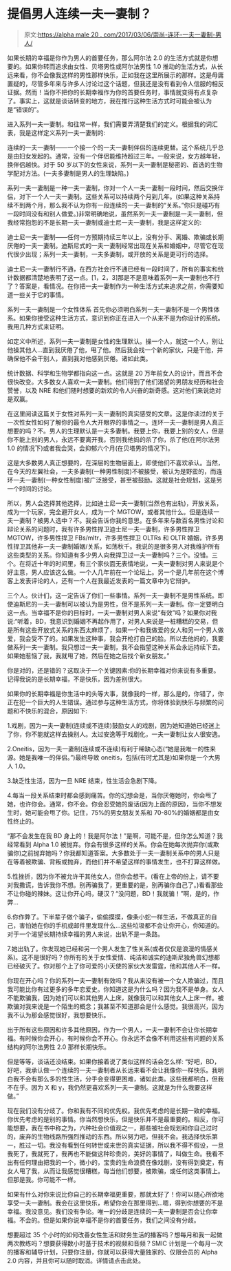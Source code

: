 # 提倡男人连续一夫一妻制？

> 原文:[https://alpha male 20 . com/2017/03/06/崇尚-连环-一夫一妻制-男人/](https://alphamale20.com/2017/03/06/advocating-serial-monogamy-men/)

如果长期的幸福是你作为男人的首要任务，那么阿尔法 2.0 的生活方式就是你想要的。如果你转而追求由女性、贝塔男性或阿尔法男性 1.0 推动的生活方式，从长远来看，你不会像我这样的男性那样快乐，正如我在这里所展示的那样。这是毋庸置疑的，尽管多年来与许多人讨论过这个话题，但我还是没有看到令人信服的相反证据。然而！当你不把你的长期幸福作为你的首要任务时，事情就变得有点复杂了。事实上，这就是谈话转变的地方，我在推行这种生活方式时可能会被认为是“错误的”。

进入系列一夫一妻制。和往常一样，我们需要弄清楚我们的定义。根据我的词汇表，我是这样定义系列一夫一妻制的:

连续的一夫一妻制——一个接一个的一夫一妻制伴侣的连续更替。这个系统几乎总是由妇女发起的。通常，没有一个伴侣能维持超过三年。一般来说，女方越年轻，换伴侣越快。对于 50 岁以下的女性来说，系列一夫一妻制是秘密的、首选的生物学配对方法。(一夫多妻制是男人的生理缺陷。)

系列一夫一妻制是一种一夫一妻制，你对一个人一夫一妻制一段时间，然后交换伴侣，对下一个人一夫一妻制。这些关系可以持续两个月到几年。(如果这种关系持续不到两个月，那么我不认为你有一段连续的一夫一妻制的“关系。”你只是碰巧有一段时间没有和别人做爱。)非常明确地说，虽然系列一夫一妻制是一夫一妻制，但我经常抱怨的不是长期一夫一妻制或迪士尼一夫一妻制，我是这样定义的:

迪士尼一夫一妻制——任何一方预期持续三年以上，没有分手、离婚、欺骗或长期厌倦的一夫一妻制。迪斯尼式的一夫一妻制经常出现在关系和婚姻中，尽管它在现代很少出现；系列一夫一妻制，一夫多妻制，或开放的关系是更可行的选择。

迪士尼一夫一妻制行不通，在西方社会行不通已经有一段时间了，所有的事实和统计数据都清楚地表明了这一点。[1，2，3]那是不是意味着系列一夫一妻制也不行了？答案是，看情况。在你把一夫一妻制作为一种生活方式来追求之前，你需要知道一些关于它的事情。

系列一夫一妻制是一个女性体系
首先你必须明白系列一夫一妻制不是一个男性体系。如果你接受这种生活方式，意识到你正在进入一个从来不是为你设计的系统。我用几种方式来证明。

如定义中所述，系列一夫一妻制是女性的生理默认。操一个人，就这一个人，别让他操其他人...直到我厌倦了他，甩了他。然后我会找一个新的家伙，只是干他，并确保他不会干别人，直到我对他感到厌倦。诸如此类。

统计数据、科学和生物学都指向这一点。这就是 20 万年前女人的设计，而且不会很快改变。大多数女人喜欢一夫一妻制。他们得到了他们渴望的男朋友经历和社会赞誉，以及 NRE 和他们随时想要的新欢的令人兴奋的新奇感。这对他们来说绝对是双赢。

在这里阅读这篇关于女性对系列一夫一妻制的真实感受的文章。这是你读过的关于一次性女性如何了解你的最令人大开眼界的事情之一。连环一夫一妻制是男人真正想要的吗？不。男人的生理默认是一夫多妻制。我要上你，我要上别的女人，但是你不能上别的男人，永远不要离开我，否则我他妈的杀了你，杀了他(在阿尔法男 1.0 的情况下)或者我会哭，会抑郁六个月(在贝塔男的情况下)。

这是大多数男人真正想要的，在深层的生物层面上，即使他们不喜欢承认。当然，在今天的左翼社会，一夫多妻制(一种男性制度)不被接受，被认为是野蛮的，而连环一夫一妻制(一种女性制度)被广泛接受，甚至被鼓励。这就是社会规划，这是另一个时间的讨论。

所以，男人会选择其他选择，比如迪士尼一夫一妻制(当然也有出轨)，开放关系，成为一个玩家，完全避开女人，成为一个 MGTOW，或者其他什么。但是连续一夫一妻制？被男人选中？不。我会告诉你我的意思。在多年来与数百名男性讨论和辩论关系的问题时，我有许多男性捍卫迪士尼一夫一妻制，许多男性捍卫 MGTOW，许多男性捍卫 FBs/mltr，许多男性捍卫 OLTRs 和 OLTR 婚姻，许多男性捍卫其他非一夫一妻制婚姻/关系，如荡秋千。我说的是很多男人对我维护所有这些类型的关系。你知道有多少男人向我捍卫过一夫一妻制吗？三个。没错。三个。在将近十年的时间里，有三个家伙面无表情地说，一夫一妻制对男人来说是个好主意，男人应该这么做。一个人几年前在一个论坛上。另一个是几年前在这个博客上发表评论的人，还有一个人在我最近发表的一篇文章中为它辩护。

三个人。伙计们，这一定告诉了你们一些事情。系列一夫一妻制不是男性系统。即使迪斯尼的一夫一妻制可以被认为是男性，但不是系列一夫一妻制。你一定要明白这一点。当幸福不是你的目标时，一夫一妻制对男人来说“有效”吗？如果你对我说:“听着，BD，我意识到婚姻不再起作用了，对男人来说是一桩糟糕的交易，但是所有这些开放式关系的东西太麻烦了，如果一个和我做爱的女人和另一个男人做爱，我会受不了的。如果发生这种事，我会开枪打自己的脸。所以去他妈的，我要做系列一夫一妻制。我只想过一夫一妻制，我不会指望这种关系会永远持续下去。如果她惹恼了我，我就甩了她，然后在她之后找个新女朋友。”

你是对的，还是错的？这取决于一个关键因素:你的长期幸福对你来说有多重要。记得我说的是长期幸福，不是快乐，因为差别很大。

如果你的长期幸福是你生活中的头等大事，就像我的一样，那么是的，你错了，你正在犯一个巨大的人生错误。通过参与这种生活方式，你将体验到快乐与频繁的问题和不快乐的混合，原因如下:

1.戏剧，因为一夫一妻制(连续或不连续)鼓励女人的戏剧，因为她知道她已经迷上了你，你不能就这样去操别人。太过安逸等于戏剧化，一夫一妻制让女人很安逸。

2.Oneitis，因为一夫一妻制(连续或不连续)有利于稀缺心态(“她是我唯一的性来源。她是我唯一的伴侣。”)最终导致 oneitis，包括(有时尤其是)如果你是一个大男人 1.0。

3.缺乏性生活，因为一旦 NRE 结束，性生活会急剧下降。

4.每当一段关系结束时都会感到痛苦。你的幻想会是，当你厌倦她时，你会甩了她，也许你会。通常，你不会。你会忍受她的废话(因为上面的原因)，当你不想发生时，她可能会甩了你。记住，75%的男女朋友关系和 70-80%的婚姻都是由女性终止的。

“那不会发生在我 BD 身上的！我是阿尔法！”是啊，可能不是，但你怎么知道？我经常看到 Alpha 1.0 被抛弃。你会有很多这样的关系。你会在她每次抛弃你(或欺骗你)之前抛弃她吗？你我都知道答案。大多数处于一夫一妻制关系中的男人只是在等着被欺骗、背叛或抛弃，而他们并不希望这样的事情发生，也不打算这样做。

5.性挫折，因为你不被允许干其他女人，但你会想干。(看在上帝的份上，请不要对我撒谎，告诉我你不想。别再骗我了，更重要的是，别再骗你自己了。)看看那些不让你碰的辣妹。这让你开心吗，硬汉？“没问题，BD！我就骗！”啊，是的，作弊...

6.你作弊了。下半辈子做个骗子，偷偷摸摸，像条小蛇一样生活，不做真正的自己，害怕她在你的手机或邮件里发现什么...这些垃圾都不会让你开心，你知道的。对于一个渴望长期持续幸福的男人来说，出轨不是一条路。

7.她出轨了。你发现她已经和另一个男人发生了性关系(或者仅仅是浪漫的情感关系)。这不是很好吗？你所有的关于女性爱情、纯洁和诚实的迪斯尼独角兽幻想都已经破灭了。你对那个上了你可爱的小天使的家伙大发雷霆，他和其他人不一样。

你现在开心吗？你的系列一夫一妻制有效吗？我从来没有被一个女人欺骗过，而且我可能比你有过更多的多年恋爱史。你知道这是为什么吗？因为我不是单身。女人不能欺骗我，因为她们可以和其他男人上床，就像我可以和其他女人上床一样。被欺骗对我来说是一个陌生的概念；我甚至不知道那会是什么感觉。我很高兴，因为我不认为那会感觉很好，我想要快乐。

出于所有这些原因和许多其他原因，作为一个男人，一夫一妻制不会让你长期幸福。有时候你会开心，有时候你会不开心。你永远不会像不利用这些有问题的关系结构的阿尔法男性 2.0 那样长期快乐。

但是等等，谈话还没结束。如果你接着说了类似这样的话会怎么样:
“好吧，BD，好吧，我承认做一个连续的一夫一妻制者从长远来看不会让我像你一样快乐。我明白我不会有那么多的性生活，分手会变得更困难，诸如此类。这些我都明白，但我不在乎。因为 X 和 y，我仍然更喜欢系列一夫一妻制。这就是为什么我要这样做。”

现在我们没有分歧了。你和我有不同的优先权。我优先考虑的是长期一致的幸福。你优先考虑的是别的事情。你当然想快乐，但是快乐并不是最重要的。相反，你可能想要，我在书中称之为，六种社会价值观之一，那些被社会规划和你自己过时的，废弃的生物线路所强烈推动的东西。所以努力吧，但我不会。我选择快乐第一，胜过一切。我没有看到任何转世或来世的真实证据，所以我不得不假设，一旦我死了，我就死了，我再也不能做这种珍贵的，美好的事情了，叫做生命。我看不出有任何理由把我的一个，微小的，宝贵的生命浪费在像戏剧，没有得到奠定，有女人甩了我，从而让我感觉很糟糕，每当他们想要，被欺骗，或任何这类事情上。但那是我。你可能不一样。

如果有什么对你来说比你自己的长期幸福更重要，那就太好了！你可以随心所欲地享受一夫一妻制。我会在这里快乐，希望你会在那里得到...嗯，得到你想要的不是幸福。我没意见。我们没有争论。唯一的分歧是连续的一夫一妻制是否会让你幸福。不会的。但是如果你说幸福不是你的首要任务，我们之间没有分歧。

想要超过 35 个小时的如何改善女性生活和财务生活的播客吗？想每月和我一起做两次教练吗？想要获得数小时基于技术的视频和音频？SMIC 计划是一个每月一次的播客和辅导计划，只要你注册，你就可以获得大量独家的、仅限会员的 Alpha 2.0 内容，并且你可以随时取消。详情请点击此处。